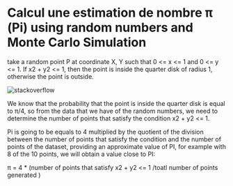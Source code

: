 # Calcul une estimation  de nombre π (Pi) using random numbers and Monte Carlo Simulation

take a random point P at coordinate X, Y such that 0 <= x <= 1 and 0 <= y <= 1. 
If x2 + y2 <= 1, then the point is inside the quarter disk of radius 1, otherwise the point is outside.

![stackoverflow](https://i.stack.imgur.com/c9Qhr.png)


We know that the probability that the point is inside the quarter disk is equal to π/4, so from the data that we have of the random numbers, we need to determine the number of points that satisfy the condition x2 + y2 <= 1.

Pi is going to be equals to 4 multiplied by the quotient of the division between the number of points that satisfy the condition and the number of points of the dataset, providing an approximate value of PI, for example with 8 of the 10 points, we will obtain a value close to PI:

π = 4 * (number of points that satisfy x2 + y2 <= 1 /toatl number of points generated )